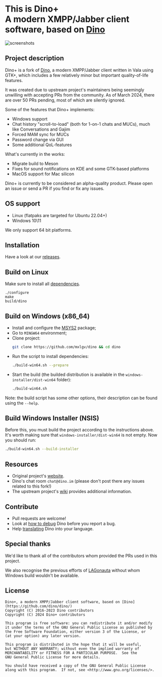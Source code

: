 This is Dino+<br />
A modern XMPP/Jabber client software, based on [Dino](https://github.com/dino/dino/)
=======

![screenshots](https://dino.im/img/screenshot-main.png)

Project description
------------
Dino+ is a fork of [Dino](https://github.com/dino/dino), a modern XMPP/Jabber client written in Vala using GTK+, which includes a few relatively minor but important quality-of-life features. 

It was created due to upstream project's maintainers being seemingly unwilling with accepting PRs from the community. As of March 2024, there are over 50 PRs pending, most of which are silently ignored.

Some of the features that Dino+ implements:

* Windows support
* Chat history "scroll-to-load" (both for 1-on-1 chats and MUCs), much like Conversations and Gajim
* Forced MAM sync for MUCs
* Password change via GUI
* Some additional QoL-features

What's currently in the works:

* Migrate build to Meson
* Fixes for sound notifications on KDE and some GTK-based platforms
* MacOS support for Mac silicon

Dino+ is currently to be considered an alpha-quality product. Please open an issue or send a PR if you find or fix any issues.

OS support
------------
* Linux (flatpaks are targeted for Ubuntu 22.04+)
* Windows 10\11

We only support 64 bit platforms.

Installation
------------
Have a look at our [releases]([https://github.com/dino/dino/wiki/Distribution-Packages](https://github.com/mxlgv/dino/releases)).

Build on Linux
-----
Make sure to install all [dependencies](https://github.com/dino/dino/wiki/Build#dependencies).

    ./configure
    make
    build/dino

Build on Windows (x86_64)
------------
- Install and configure the [MSYS2](https://www.msys2.org/) package;
- Go to `MINGW64` environment;
- Clone project:
    ```sh
    git clone https://github.com/mxlgv/dino && cd dino
    ```
- Run the script to install dependencies:
    ```sh
    ./build-win64.sh --prepare
    ```
- Start the build (the builded distribution is available in the `windows-installer/dist-win64` folder):
    ```sh
    ./build-win64.sh
    ```
Note: the build script has some other options, their description can be found using the `--help`.

Build Windows Installer (NSIS)
------------
Before this, you must build the project according to the instructions above. It's worth making sure that `windows-installer/dist-win64` is not empty.
Now you should run:
```sh
./build-win64.sh --build-installer
```

Resources
---------
- Original project's [website](https://dino.im).
- Dino's chat room `chat@dino.im` (please don't post there any issues related to this fork!)
- The upstream project's [wiki](https://github.com/dino/dino/wiki) provides additional information.

Contribute
----------
- Pull requests are welcome!
- Look at [how to debug](https://github.com/dino/dino/wiki/Debugging) Dino before you report a bug.
- Help [translating](https://github.com/dino/dino/wiki/Translations) Dino into your language.

Special thanks
----------
We'd like to thank all of the contributors whom provided the PRs used in this project.

We also recognise the previous efforts of [LAGonauta](https://github.com/LAGonauta) without whom Windows build wouldn't be available.

License
-------
    Dino+, a modern XMPP/Jabber client software, based on [Dino](https://github.com/dino/dino/)
    Copyright (C) 2016-2023 Dino contributors
    Copyright (C) 2024 Dino+ contributors

    This program is free software: you can redistribute it and/or modify
    it under the terms of the GNU General Public License as published by
    the Free Software Foundation, either version 3 of the License, or
    (at your option) any later version.

    This program is distributed in the hope that it will be useful,
    but WITHOUT ANY WARRANTY; without even the implied warranty of
    MERCHANTABILITY or FITNESS FOR A PARTICULAR PURPOSE.  See the
    GNU General Public License for more details.

    You should have received a copy of the GNU General Public License
    along with this program.  If not, see <http://www.gnu.org/licenses/>.
